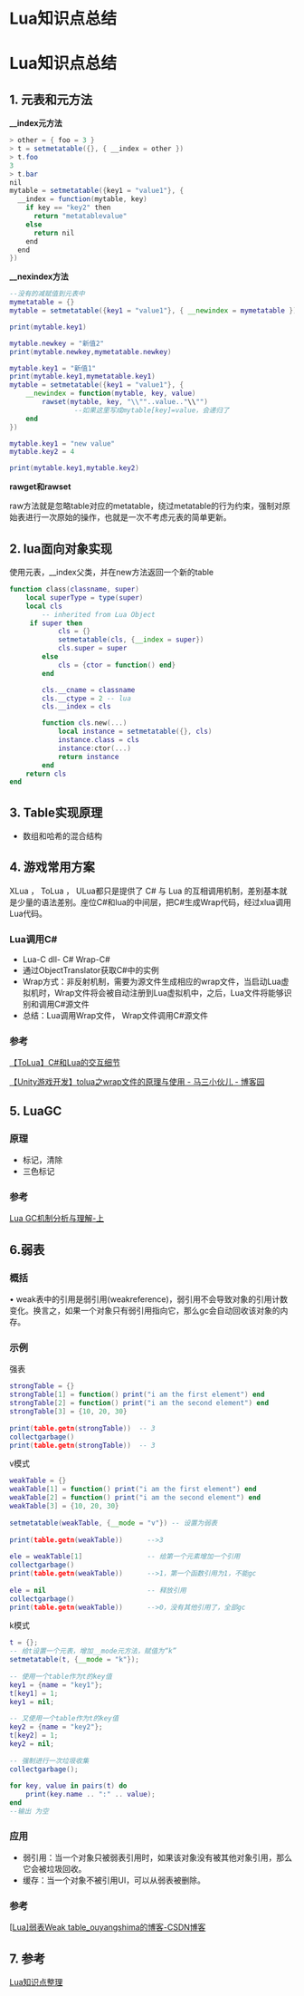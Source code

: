 # Lua知识点总结


<!--more-->

# Lua知识点总结

## 1. 元表和元方法

**__index元方法**

```csharp
> other = { foo = 3 }
> t = setmetatable({}, { __index = other })
> t.foo
3
> t.bar
nil
mytable = setmetatable({key1 = "value1"}, {
  __index = function(mytable, key)
    if key == "key2" then
      return "metatablevalue"
    else
      return nil
    end
  end
})
```

**__nexindex方法**

```lua
--没有的减赋值到元表中
mymetatable = {}
mytable = setmetatable({key1 = "value1"}, { __newindex = mymetatable })

print(mytable.key1)

mytable.newkey = "新值2"
print(mytable.newkey,mymetatable.newkey)

mytable.key1 = "新值1"
print(mytable.key1,mymetatable.key1)
mytable = setmetatable({key1 = "value1"}, {
    __newindex = function(mytable, key, value)
        rawset(mytable, key, "\\""..value.."\\"")
				--如果这里写成mytable[key]=value，会递归了
    end
})

mytable.key1 = "new value"
mytable.key2 = 4

print(mytable.key1,mytable.key2)
```

**rawget和rawset**

raw方法就是忽略table对应的metatable，绕过metatable的行为约束，强制对原始表进行一次原始的操作，也就是一次不考虑元表的简单更新。

## 2. lua面向对象实现

使用元表，__index父类，并在new方法返回一个新的table

```lua
function class(classname, super)
    local superType = type(super)
    local cls
        -- inherited from Lua Object
     if super then
            cls = {}
            setmetatable(cls, {__index = super})
            cls.super = super
        else
            cls = {ctor = function() end}
        end

        cls.__cname = classname
        cls.__ctype = 2 -- lua
        cls.__index = cls

        function cls.new(...)
            local instance = setmetatable({}, cls)
            instance.class = cls
            instance:ctor(...)
            return instance
        end
    return cls
end
```

## 3. Table实现原理

- 数组和哈希的混合结构

## 4. 游戏常用方案

XLua ， ToLua ， ULua都只是提供了 C# 与 Lua 的互相调用机制，差别基本就是少量的语法差别。座位C#和lua的中间层，把C#生成Wrap代码，经过xlua调用Lua代码。

### Lua调用C#

- Lua-C dll- C# Wrap-C#
- 通过ObjectTranslator获取C#中的实例
- Wrap方式：非反射机制，需要为源文件生成相应的wrap文件，当启动Lua虚拟机时，Wrap文件将会被自动注册到Lua虚拟机中，之后，Lua文件将能够识别和调用C#源文件
- 总结：Lua调用Wrap文件， Wrap文件调用C#源文件

### 参考

[【ToLua】C#和Lua的交互细节](https://zhuanlan.zhihu.com/p/109198841)

[【Unity游戏开发】tolua之wrap文件的原理与使用 - 马三小伙儿 - 博客园](https://www.cnblogs.com/msxh/p/9813147.html)



## **5. LuaGC**

### **原理**

- 标记，清除
- 三色标记

### **参考**

[Lua GC机制分析与理解-上](https://www.zhihu.com/tardis/zm/art/133939450?source_id=1003)

## 6.弱表

### 概括

• weak表中的引用是弱引用(weakreference)，弱引用不会导致对象的引用计数变化。换言之，如果一个对象只有弱引用指向它，那么gc会自动回收该对象的内存。

### 示例

强表

```lua
strongTable = {}
strongTable[1] = function() print("i am the first element") end
strongTable[2] = function() print("i am the second element") end
strongTable[3] = {10, 20, 30}
 
print(table.getn(strongTable))  -- 3
collectgarbage()                        
print(table.getn(strongTable))  -- 3
```

v模式

```lua
weakTable = {}
weakTable[1] = function() print("i am the first element") end
weakTable[2] = function() print("i am the second element") end
weakTable[3] = {10, 20, 30}
 
setmetatable(weakTable, {__mode = "v"}) -- 设置为弱表
 
print(table.getn(weakTable))      -->3
 
ele = weakTable[1]                -- 给第一个元素增加一个引用
collectgarbage()
print(table.getn(weakTable))      -->1，第一个函数引用为1，不能gc
 
ele = nil                         -- 释放引用
collectgarbage()
print(table.getn(weakTable))      -->0，没有其他引用了，全部gc
```

k模式

```lua
t = {};    
-- 给t设置一个元表，增加__mode元方法，赋值为“k”
setmetatable(t, {__mode = "k"});
    
-- 使用一个table作为t的key值
key1 = {name = "key1"};
t[key1] = 1;
key1 = nil;
    
-- 又使用一个table作为t的key值
key2 = {name = "key2"};
t[key2] = 1;
key2 = nil;
    
-- 强制进行一次垃圾收集
collectgarbage();
    
for key, value in pairs(t) do
    print(key.name .. ":" .. value);
end
--输出 为空
```

### 应用

- 弱引用：当一个对象只被弱表引用时，如果该对象没有被其他对象引用，那么它会被垃圾回收。
- 缓存：当一个对象不被引用UI，可以从弱表被删除。

### 参考

[[Lua\]弱表Weak table_ouyangshima的博客-CSDN博客](https://blog.csdn.net/shimazhuge/article/details/40310233?utm_source=pocket_saves)

## **7. 参考**

[Lua知识点整理](https://www.drflower.top/posts/43f53d35/)

